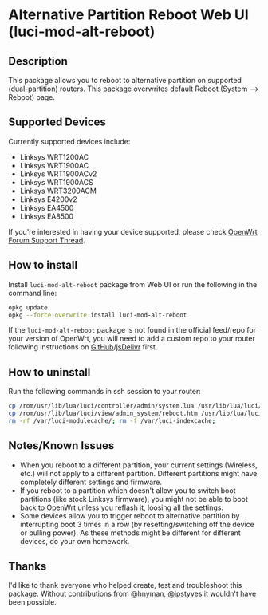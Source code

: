 <!-- markdownlint-disable MD030 -->

# Alternative Partition Reboot Web UI (luci-mod-alt-reboot)

## Description

This package allows you to reboot to alternative partition on supported (dual-partition) routers. This package overwrites default Reboot (System --> Reboot) page.

## Supported Devices

Currently supported devices include:

-   Linksys WRT1200AC
-   Linksys WRT1900AC
-   Linksys WRT1900ACv2
-   Linksys WRT1900ACS
-   Linksys WRT3200ACM
-   Linksys E4200v2
-   Linksys EA4500
-   Linksys EA8500

If you're interested in having your device supported, please check [OpenWrt Forum Support Thread](https://forum.openwrt.org/t/web-ui-to-reboot-to-another-partition-dual-partition-routers/3423).

## How to install

Install `luci-mod-alt-reboot` package from Web UI or run the following in the command line:

```sh
opkg update
opkg --force-overwrite install luci-mod-alt-reboot
```

If the `luci-mod-alt-reboot` package is not found in the official feed/repo for your version of OpenWrt, you will need to add a custom repo to your router following instructions on [GitHub](https://docs.openwrt.melmac.net/#on-your-router)/[jsDelivr](https://cdn.jsdelivr.net/gh/stangri/docs.openwrt.melmac.net/README.md#on-your-router) first.

## How to uninstall

Run the following commands in ssh session to your router:

```sh
cp /rom/usr/lib/lua/luci/controller/admin/system.lua /usr/lib/lua/luci/controller/admin/system.lua
cp /rom/usr/lib/lua/luci/view/admin_system/reboot.htm /usr/lib/lua/luci/view/admin_system/reboot.htm
rm -rf /var/luci-modulecache/; rm -f /var/luci-indexcache;
```

## Notes/Known Issues

-   When you reboot to a different partition, your current settings (Wireless, etc.) will not apply to a different partition. Different partitions might have completely different settings and firmware.
-   If you reboot to a partition which doesn't allow you to switch boot partitions (like stock Linksys firmware), you might not be able to boot back to OpenWrt unless you reflash it, loosing all the settings.
-   Some devices allow you to trigger reboot to alternative partition by interrupting boot 3 times in a row (by resetting/switching off the device or pulling power). As these methods might be different for different devices, do your own homework.

## Thanks

I'd like to thank everyone who helped create, test and troubleshoot this package. Without contributions from [@hnyman](https://github.com/hnyman), [@jpstyves](https://github.com/jpstyves) it wouldn't have been possible.

<!-- markdownlint-disable MD033 -->
<script defer src='https://static.cloudflareinsights.com/beacon.min.js' data-cf-beacon='{"token": "911798f2c34b45338f8f8182830a3eb6"}'></script>
